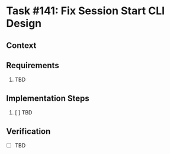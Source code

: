 # Task #141: Fix Session Start CLI Design
## Context



## Requirements

1. TBD

## Implementation Steps

1. [ ] TBD

## Verification

- [ ] TBD
